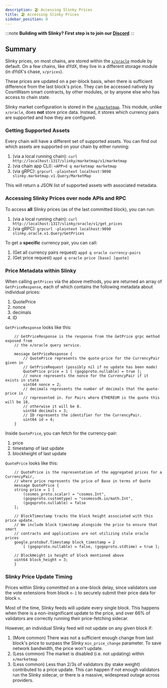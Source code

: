 ```yaml
---
description: 🏖️ Accessing Slinky Prices
title: 🏖️ Accessing Slinky Prices
sidebar_position: 0
---
```


:::note
**Building with Slinky? First step is to join our [Discord](https://discord.gg/amAgf9Z39w)**
:::

## Summary

Slinky prices, on most chains, are stored within the [`x/oracle`](https://github.com/skip-mev/slinky/tree/main/x/oracle) module by default. On a few chains, like dYdX, they live in a different storage module (in dYdX's chase, `x/prices`).

These prices are updated on a per-block basis, when there is sufficient difference from the last block's price. They can be accessed natively by CosmWasm smart contracts, by other modules, or by anyone else who has access to chain state.

Slinky market configuration is stored in the [`x/marketmap`](https://github.com/skip-mev/slinky/tree/main/x/marketmap). This module, unlike `x/oracle`, does **not** store price data. Instead, it stores which currency pairs are supported and how they are configured.

### Getting Supported Assets

Every chain will have a different set of supported assets. You can find out which assets are supported on your chain by either running:

1. (via a local running chain): `curl http://localhost:1317/slinky/marketmap/v1/marketmap`
2. (via chain app CLI): `<APP>d q marketmap marketmap`
3. (via gRPC): `grpcurl -plaintext localhost:9090 slinky.marketmap.v1.Query/MarketMap`

This will return a JSON list of supported assets with associated metadata.

### Accessing Slinky Prices over node APIs and RPC

To access **all** Slinky prices (as of the last committed block), you can run:

1. (via a local running chain): `curl http://localhost:1317/slinky/oracle/v1/get_prices`
2. (via gRPC): `grpcurl -plaintext localhost:9090 slinky.oracle.v1.Query/GetPrices`

To get a **specific** currency pair, you can call:

1. (Get all currency pairs request) `appd q oracle currency-pairs`
2. (Get price request) `appd q oracle price [base] [quote]`

### Price Metadata within Slinky

When calling `getPrices` via the above methods, you are returned an array of `GetPriceResponse`, each of which contains the following metadata about individual prices:

1. QuotePrice
2. nonce
3. decimals
4. ID

`GetPriceResponse` looks like this:

```
    // GetPriceResponse is the response from the GetPrice grpc method exposed from
    // the x/oracle query service.

    message GetPriceResponse {
        // QuotePrice represents the quote-price for the CurrencyPair given in
        // GetPriceRequest (possibly nil if no update has been made)
        QuotePrice price = 1 [ (gogoproto.nullable) = true ];
        // nonce represents the nonce for the CurrencyPair if it exists in state
        uint64 nonce = 2;
        // decimals represents the number of decimals that the quote-price is
        // represented in. For Pairs where ETHEREUM is the quote this will be 18,
        // otherwise it will be 8.
        uint64 decimals = 3;
        // ID represents the identifier for the CurrencyPair.
        uint64 id = 4;
    }
```

Inside `QuotePrice`, you can fetch for the currency-pair:

1. price
2. timestamp of last update
3. blockheight of last update

`QuotePrice` looks like this:

```
    // QuotePrice is the representation of the aggregated prices for a CurrencyPair,
    // where price represents the price of Base in terms of Quote
    message QuotePrice {
    string price = 1 [
        (cosmos_proto.scalar) = "cosmos.Int",
        (gogoproto.customtype) = "cosmossdk.io/math.Int",
        (gogoproto.nullable) = false
    ];

    // BlockTimestamp tracks the block height associated with this price update.
    // We include block timestamp alongside the price to ensure that smart
    // contracts and applications are not utilizing stale oracle prices
    google.protobuf.Timestamp block_timestamp = 2
        [ (gogoproto.nullable) = false, (gogoproto.stdtime) = true ];

    // BlockHeight is height of block mentioned above
    uint64 block_height = 3;
    }
```

### Slinky Price Update Timing

Prices within Slinky committed on a one-block delay, since validators use the vote extensions from block `n-1` to securely submit their price data for block `n`.

Most of the time, Slinky feeds will update every single block. This happens when there is a non-insignificant update to the price, and over 66% of validators are correctly running their price-fetching sidecar.

However, an individual Slinky feed will not update on any given block if:

1. (More common) There was not a sufficient enough change from last block's price to surpass the Slinky `min_price_change` parameter. To save network bandwidth, the price won't update.
2. (Less common) The market is disabled (i.e. not updating) within `x/marketmap`
3. (Less common) Less than 2/3s of validators (by stake weight) contributed to a price update. This can happen if not enough validators run the Slinky sidecar, or there is a massive, widespread outage across providers.
